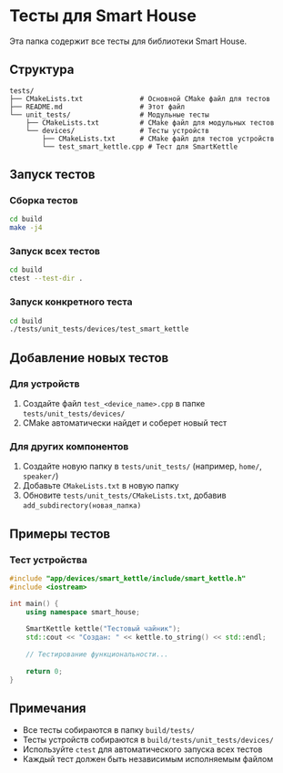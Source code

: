 # Тесты для Smart House

Эта папка содержит все тесты для библиотеки Smart House.

## Структура

```
tests/
├── CMakeLists.txt              # Основной CMake файл для тестов
├── README.md                   # Этот файл
└── unit_tests/                 # Модульные тесты
    ├── CMakeLists.txt          # CMake файл для модульных тестов
    └── devices/                # Тесты устройств
        ├── CMakeLists.txt      # CMake файл для тестов устройств
        └── test_smart_kettle.cpp # Тест для SmartKettle
```

## Запуск тестов

### Сборка тестов
```bash
cd build
make -j4
```

### Запуск всех тестов
```bash
cd build
ctest --test-dir .
```

### Запуск конкретного теста
```bash
cd build
./tests/unit_tests/devices/test_smart_kettle
```

## Добавление новых тестов

### Для устройств
1. Создайте файл `test_<device_name>.cpp` в папке `tests/unit_tests/devices/`
2. CMake автоматически найдет и соберет новый тест

### Для других компонентов
1. Создайте новую папку в `tests/unit_tests/` (например, `home/`, `speaker/`)
2. Добавьте `CMakeLists.txt` в новую папку
3. Обновите `tests/unit_tests/CMakeLists.txt`, добавив `add_subdirectory(новая_папка)`

## Примеры тестов

### Тест устройства
```cpp
#include "app/devices/smart_kettle/include/smart_kettle.h"
#include <iostream>

int main() {
    using namespace smart_house;
    
    SmartKettle kettle("Тестовый чайник");
    std::cout << "Создан: " << kettle.to_string() << std::endl;
    
    // Тестирование функциональности...
    
    return 0;
}
```

## Примечания

- Все тесты собираются в папку `build/tests/`
- Тесты устройств собираются в `build/tests/unit_tests/devices/`
- Используйте `ctest` для автоматического запуска всех тестов
- Каждый тест должен быть независимым исполняемым файлом 